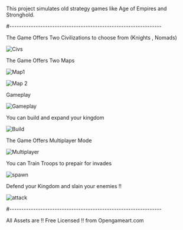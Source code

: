 This project simulates old strategy games like Age of Empires and Stronghold.

#----------------------------------------------------------------

The Game Offers Two Civilizations to choose from (Knights , Nomads)

![Civs](https://user-images.githubusercontent.com/79377889/197421181-a80e3a21-9526-479f-8188-e4fdd1f6fe10.gif)


The Game Offers Two Maps 

![Map1](https://user-images.githubusercontent.com/79377889/197421206-d9ae5c6d-2914-47e7-9430-975f71d7dad6.PNG)

![Map 2](https://user-images.githubusercontent.com/79377889/197421210-bd9200f0-f3aa-4ff9-9382-586cda741d65.PNG)

Gameplay 

![Gameplay](https://user-images.githubusercontent.com/79377889/197421238-fa38368c-ebf9-4fc3-a9e5-ec2222d0a32a.gif)

You can build and expand your kingdom

![Build](https://user-images.githubusercontent.com/79377889/197421260-1db1f9c4-4691-41da-821d-147e05f4da67.gif)

The Game Offers Multiplayer Mode

![Multiplayer](https://user-images.githubusercontent.com/79377889/197421274-edaf24c6-56a6-43de-92ed-7dd2aaf3019f.gif)

You can Train Troops to prepair for invades 

![spawn](https://user-images.githubusercontent.com/79377889/197421298-5b3164ec-100f-460e-a837-88222bfc97be.gif)

Defend your Kingdom and slain your enemies !!

![attack](https://user-images.githubusercontent.com/79377889/197421327-b5b89917-77fb-4f49-8a7e-6bab86d389c5.gif)

#----------------------------------------------------------------

All Assets are !! Free Licensed !! from Opengameart.com


